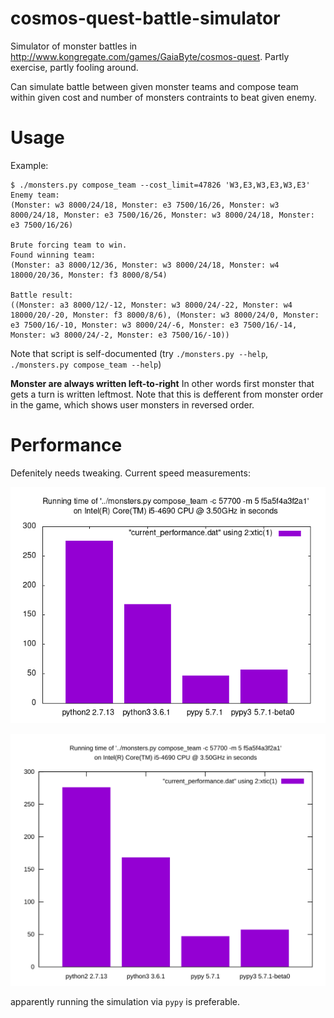 # cosmos-quest-battle-simulator
Simulator of monster battles in http://www.kongregate.com/games/GaiaByte/cosmos-quest. Partly exercise, partly fooling around.

Can simulate battle between given monster teams and compose team within given cost and number of monsters contraints to beat given enemy.

# Usage
Example:
```
$ ./monsters.py compose_team --cost_limit=47826 'W3,E3,W3,E3,W3,E3'
Enemy team:
(Monster: w3 8000/24/18, Monster: e3 7500/16/26, Monster: w3 8000/24/18, Monster: e3 7500/16/26, Monster: w3 8000/24/18, Monster: e3 7500/16/26)

Brute forcing team to win.
Found winning team:
(Monster: a3 8000/12/36, Monster: w3 8000/24/18, Monster: w4 18000/20/36, Monster: f3 8000/8/54)

Battle result:
((Monster: a3 8000/12/-12, Monster: w3 8000/24/-22, Monster: w4 18000/20/-20, Monster: f3 8000/8/6), (Monster: w3 8000/24/0, Monster: e3 7500/16/-10, Monster: w3 8000/24/-6, Monster: e3 7500/16/-14, Monster: w3 8000/24/-2, Monster: e3 7500/16/-10))
```

Note that script is self-documented (try `./monsters.py --help`, `./monsters.py compose_team --help`)

**Monster are always written left-to-right** In other words first monster that gets a turn is written leftmost. Note that this is defferent from monster order in the game, which shows user monsters in reversed order.

# Performance
Defenitely needs tweaking. Current speed measurements:

![Graph of current performance (PNG)](benchmark/current_performance.png?raw=true)

![Graph of current performance (SVG)](benchmark/current_performance.svg?raw=true)

apparently running the simulation via `pypy` is preferable.
